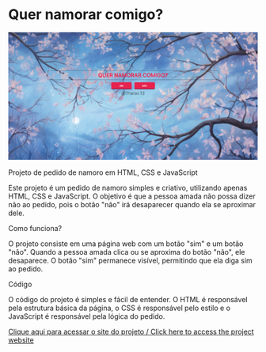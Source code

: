 # Quer namorar comigo?

![preview](img/preview.png)

Projeto de pedido de namoro em HTML, CSS e JavaScript

Este projeto é um pedido de namoro simples e criativo, utilizando apenas HTML, CSS e JavaScript. O objetivo é que a pessoa amada não possa dizer não ao pedido, pois o botão "não" irá desaparecer quando ela se aproximar dele.

Como funciona?

O projeto consiste em uma página web com um botão "sim" e um botão "não". Quando a pessoa amada clica ou se aproxima do botão "não", ele desaparece. O botão "sim" permanece visível, permitindo que ela diga sim ao pedido.

Código

O código do projeto é simples e fácil de entender. O HTML é responsável pela estrutura básica da página, o CSS é responsável pelo estilo e o JavaScript é responsável pela lógica do pedido.


[Clique aqui para acessar o site do projeto / Click here to access the project website](https://thailson13.github.io/QuerNamorarComigo)

